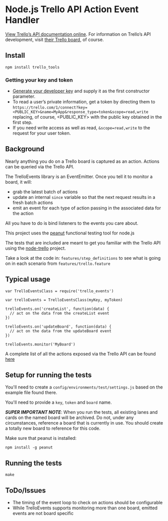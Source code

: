 # Node.js Trello API Action Event Handler
[View Trello’s API documentation online][apidocs]. For information on Trello’s API development, visit [their Trello board][trellotrello], of course.

[apidocs]: https://trello.com/docs/
[trellotrello]: https://trello.com/board/trello-public-api/4ed7e27fe6abb2517a21383d

## Install
```
npm install trello_tools
```

### Getting your key and token
* [Generate your developer key][devkey] and supply it as the first constructor parameter.
* To read a user’s private information, get a token by directing them to `https://trello.com/1/connect?key=<PUBLIC_KEY>&name=MyApp&response_type=token&scope=read,write` replacing, of course, &lt;PUBLIC_KEY&gt; with the public key obtained in the first step.
* If you need write access as well as read, `&scope=read,write` to the request for your user token.

[devkey]: https://trello.com/1/appKey/generate

## Background

Nearly anything you do on a Trello board is captured as an action. Actions can be queried via the Trello API.

The TrelloEvents library is an EventEmitter. Once you tell it to monitor a board, it will:

* grab the latest batch of actions
* update an internal ```since``` variable so that the next request results in a fresh batch actions
* emit an event for each type of action passing in the associated data for the action

All you have to do is bind listeners to the events you care about.

This project uses the [peanut] functional testing tool for node.js

The tests that are included are meant to get you familiar with the Trello API using the [node-trello] project.

[peanut]: https://github.com/didit-tech/peanut
[node-trello]: https://github.com/adunkman/node-trello

Take a look at the code in: ```features/step_definitions``` to see what is going on in each scenario from ```features/trello.feature```

## Typical usage

```
var TrelloEventsClass = require('trello_events')

var trelloEvents = TrelloEventsClass(myKey, myToken)

trelloEvents.on('createList', function(data) {
  // act on the data from the createList event
})

trelloEvents.on('updateBoard', function(data) {
  // act on the data from the updateBoard event
})

trelloEvents.monitor('MyBoard')
```

A complete list of all the actions exposed via the Trello API can be found [here][apidocs]

## Setup for running the tests

You'll need to create a ```config/environments/test/settings.js``` based on the example file found there.

You'll need to provide a ```key```, ```token``` and ```board``` name.

***SUPER IMPORTANT NOTE***: When you run the tests, all existing lanes and cards on the named board will be archived. Do not, under any circumstances, reference a board that is currently in use. You should create a totally new board to reference for this code.

Make sure that peanut is installed:

```
npm install -g peanut
```

## Running the tests

```
make
```

## ToDo/Issues

* The timing of the event loop to check on actions should be configurable
* While TrelloEvents supports monitoring more than one board, emitted events are not board specific
